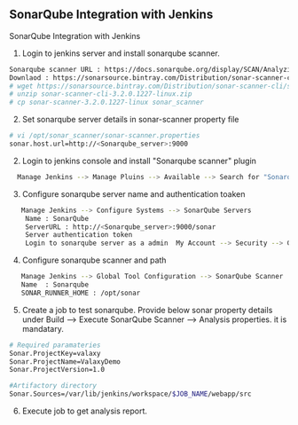 
## SonarQube Integration with Jenkins


SonarQube Integration with Jenkins

1. Login to jenkins server and install sonarqube scanner. 
```sh 
Sonarqube scanner URL : https://docs.sonarqube.org/display/SCAN/Analyzing+with+SonarQube+Scanner
Downlaod : https://sonarsource.bintray.com/Distribution/sonar-scanner-cli/sonar-scanner-cli-3.2.0.1227-linux.zip
# wget https://sonarsource.bintray.com/Distribution/sonar-scanner-cli/sonar-scanner-cli-3.2.0.1227-linux.zip
# unzip sonar-scanner-cli-3.2.0.1227-linux.zip
# cp sonar-scanner-3.2.0.1227-linux sonar_scanner 
```

2. Set sonarqube server details in sonar-scanner property file 
```sh 
# vi /opt/sonar_scanner/sonar-scanner.properties
sonar.host.url=http://<Sonarqube_server>:9000
```

2. Login to jenkins console and install "Sonarqube scanner" plugin

```sh 
  Manage Jenkins --> Manage Pluins --> Available --> Search for "Sonarqube scanner" --> Install with restart 
 ```
 
3. Configure sonarqube server name and authentication toaken 
```sh
   Manage Jenkins --> Configure Systems --> SonarQube Servers
    Name : SonarQube
	ServerURL : http://<Sonarqube_server>:9000/sonar
	Server authentication token  
	Login to sonarqube server as a admin  My Account --> Security --> Generate Token
```

4. Configure sonarqube scanner and path
```sh
   Manage Jenkins --> Global Tool Configuration --> SonarQube Scanner 
   Name  : Sonarqube
   SONAR_RUNNER_HOME : /opt/sonar
```

5. Create a job to test sonarqube. 
Provide below sonar property details under Build --> Execute SonarQube Scanner --> Analysis properties. it is mandatary.  

```sh
# Required paramateries 
Sonar.ProjectKey=valaxy
Sonar.ProjectName=ValaxyDemo
Sonar.ProjectVersion=1.0

#Artifactory directory
Sonar.Sources=/var/lib/jenkins/workspace/$JOB_NAME/webapp/src
```
6. Execute job to get analysis report. 

